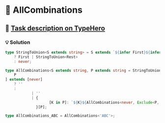 # 📝 AllCombinations

## 🔗 [Task description on TypeHero](https://typehero.dev/challenge/allcombinations)

### 💡 Solution

```typescript
type StringToUnion<S extends string> = S extends `${infer First}${infer Rest}`
	? First | StringToUnion<Rest>
	: never;

type AllCombinations<S extends string, P extends string = StringToUnion<S>> = [
	P
] extends [never]
	? ''
	:
			| ''
			| {
					[K in P]: `${K}${AllCombinations<never, Exclude<P, K>>}`;
			  }[P];

type AllCombinations_ABC = AllCombinations<'ABC'>;
```
